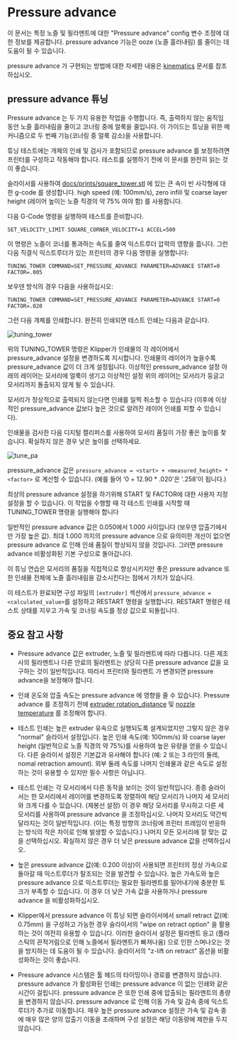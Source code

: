 # Pressure advance

이 문서는 특정 노즐 및 필라멘트에 대한 "Pressure advance" config 변수 
조정에 대한 정보를 제공합니다. pressure advance 기능은 ooze (노즐 흘러내림) 를
줄이는 데 도움이 될 수 있습니다.

pressure advance 가 구현되는 방법에 대한 자세한 내용은 
[kinematics](Kinematics.md) 문서를 참조하십시오.

## pressure advance 튜닝

Pressure advance 는 두 가지 유용한 작업을 수행합니다. 즉, 출력하지 않는 움직임 동안 
노즐 흘러내림을 줄이고 코너링 중에 얼룩을 줄입니다. 이 가이드는 튜닝을 위한 메커니즘으로 
두 번째 기능(코너링 중 얼룩 감소)을 사용합니다.

튜닝 테스트에는 개체의 인쇄 및 검사가 포함되므로 pressure advance 를 보정하려면 
프린터를 구성하고 작동해야 합니다. 테스트를 실행하기 전에 이 문서를 완전히 읽는 것이 좋습니다.

슬라이서를 사용하여 [docs/prints/square_tower.stl](prints/square_tower.stl)
에 있는 큰 속이 빈 사각형에 대한 g-code 를 생성합니다. high speed (예: 100mm/s), 
zero infill 및 coarse layer height (레이어 높이는 노즐 직경의 약 75% 여야 함) 를 
사용합니다.

다음 G-Code 명령을 실행하여 테스트를 준비합니다.
```
SET_VELOCITY_LIMIT SQUARE_CORNER_VELOCITY=1 ACCEL=500
```
이 명령은 노즐이 코너를 통과하는 속도를 줄여 익스트루더 압력의 영향을 줍니다.
그런 다음 직결식 익스트루더가 있는 프린터의 경우 다음 명령을 실행합니다:
```
TUNING_TOWER COMMAND=SET_PRESSURE_ADVANCE PARAMETER=ADVANCE START=0 FACTOR=.005
```
보우덴 방식의 경우 다음을 사용하십시오:
```
TUNING_TOWER COMMAND=SET_PRESSURE_ADVANCE PARAMETER=ADVANCE START=0 FACTOR=.020
```
그런 다음 개체를 인쇄합니다. 완전히 인쇄되면 테스트 인쇄는 다음과 같습니다.

![tuning_tower](img/tuning_tower.jpg)

위의 TUNING_TOWER 명령은 Klipper가 인쇄물의 각 레이어에서 pressure_advance 
설정을 변경하도록 지시합니다. 인쇄물의 레이어가 높을수록 pressure_advance 값이 더 크게 
설정됩니다. 이상적인 pressure_advance 설정 아래의 레이어는 모서리에 얼룩이 생기고 
이상적인 설정 위의 레이어는 모서리가 둥글고 모서리까지 돌출되지 않게 될 수 있습니다.

모서리가 정상적으로 출력되지 않는다면 인쇄를 일찍 취소할 수 있습니다 
(이후에 이상적인 pressure_advance 값보다 높은 것으로 알려진 레이어 인쇄를 피할 수 있습니다).

인쇄물을 검사한 다음 디지털 캘리퍼스를 사용하여 모서리 품질이 가장 좋은 높이를 찾습니다.
확실하지 않은 경우 낮은 높이를 선택하세요.

![tune_pa](img/tune_pa.jpg)

pressure_advance 값은 `pressure_advance = <start> + <measured_height> * <factor>` 
로 계산할 수 있습니다. (예를 들어 '0 + 12.90 * .020'은 '.258'이 됩니다.)

최상의 pressure advance 설정을 하기위해 START 및 FACTOR에 대한 사용자 지정 설정을 할 수 있습니다.
이 작업을 수행할 때 각 테스트 인쇄를 시작할 때 TUNING_TOWER 명령을 실행해야 합니다

일반적인 pressure advance 값은 0.050에서 1.000 사이입니다 (보우덴 압출기에서만 가장 높은 값).
최대 1.000 까지의 pressure advance 으로 유의미한 개선이 없으면 pressure advance 로 
인해 인쇄 품질이 향상되지 않을 것입니다. 그러면 pressure advance 비활성화된 기본 구성으로 돌아갑니다.

이 튜닝 연습은 모서리의 품질을 직접적으로 향상시키지만 좋은 pressure advance 또한 인쇄물 
전체에 노즐 흘러내림을 감소시킨다는 점에서 가치가 있습니다.

이 테스트가 완료되면 구성 파일의 `[extruder]` 섹션에서 
`pressure_advance = <calculated_value>`를 설정하고 RESTART 명령을 실행합니다.
RESTART 명령은 테스트 상태를 지우고 가속 및 코너링 속도를 정상 값으로 되돌립니다.

## 중요 참고 사항

* Pressure advance 값은 extruder, 노즐 및 필라멘트에 따라 다릅니다. 
  다른 제조사의 필라멘트나 다른 안료의 필라멘트는 상당히 다른 
  pressure advance 값을 요구하는 것이 일반적입니다.
  따라서 프린터와 필라멘트 가 변경되면 pressure advance을 보정해야 합니다.

* 인쇄 온도와 압출 속도는 pressure advance 에 영향을 줄 수 있습니다.
  Pressure advance 를 조정하기 전에 
  [extruder rotation_distance](Rotation_Distance.md#calibrating-rotation_distance-on-extruders) 및 
  [nozzle temperature](http://reprap.org/wiki/Triffid_Hunter%27s_Calibration_Guide#Nozzle_Temperature) 를 
  조정해야 합니다.

* 테스트 인쇄는 높은 extruder 유속으로 실행되도록 설계되었지만 그렇지 않은 
  경우 "normal" 슬라이서 설정입니다. 높은 인쇄 속도(예: 100mm/s) 와 
  coarse layer height (일반적으로 노즐 직경의 약 75%)를 사용하여 
  높은 유량을 얻을 수 있습니다. 다른 슬라이서 설정은 기본값과 유사해야 합니다 
  (예: 2 또는 3 라인의 둘레, nomal retraction amount). 
  외부 둘레 속도를 나머지 인쇄물과 같은 속도로 설정하는 것이 유용할 수 있지만 필수 사항은 아닙니다.

* 테스트 인쇄는 각 모서리에서 다른 동작을 보이는 것이 일반적입니다.
  종종 슬라이서는 한 모서리에서 레이어를 변경하도록 정렬하여 해당 모서리가 
  나머지 세 모서리와 크게 다를 수 있습니다. (제봉선 설정)
  이 경우 해당 모서리를 무시하고 다른 세 모서리를 사용하여 pressure advance 을 조정하십시오.
  나머지 모서리도 약간씩 달라지는 것이 일반적입니다. (이는 특정 방향의 코너링에 프린터 
  프레임이 반응하는 방식의 작은 차이로 인해 발생할 수 있습니다.)
  나머지 모든 모서리에 잘 맞는 값을 선택하십시오.
  확실하지 않은 경우 더 낮은 pressure advance 값을 선택하십시오.

* 높은 pressure advance 값(예: 0.200 이상)이 사용되면 프린터의 정상 가속으로 
  돌아갈 때 익스트루더가 탈조되는 것을 발견할 수 있습니다. 높은 가속도와 높은 pressure 
  advance 으로 익스트루더는 필요한 필라멘트를 밀어내기에 충분한 토크가 부족할 수 있습니다.
  이 경우 더 낮은 가속 값을 사용하거나 pressure advance 을 비활성화하십시오.

* Klipper에서 pressure advance 이 튜닝 되면 슬라이서에서 
  small retract 값(예: 0.75mm) 을 구성하고 가능한 경우 슬라이서의 
  "wipe on retract option" 을 활용하는 것이 여전히 유용할 수 있습니다.
  이러한 슬라이서 설정은 필라멘트 응고 (플라스틱의 끈적거림으로 인해 노즐에서 
  필라멘트가 빠져나옴) 으로 인한 스며나오는 것을 방지하는 데 도움이 될 수 있습니다. 
  슬라이서의 "z-lift on retract" 옵션을 비활성화하는 것이 좋습니다.

* Pressure advance 시스템은 툴 헤드의 타이밍이나 경로를 변경하지 않습니다.
  pressure advance 가 활성화된 인쇄는 pressure advance 이 없는 인쇄와 같은 시간이 걸립니다.
  pressure advance 은 또한 인쇄 중에 압출되는 필라멘트의 총량을 변경하지 않습니다.
  pressure advance 로 인해 이동 가속 및 감속 중에 익스트루더가 추가로 이동합니다.
  매우 높은 pressure advance 설정은 가속 및 감속 중에 매우 많은 양의 압출기 이동을 초래하며
  구성 설정은 해당 이동량에 제한을 두지 않습니다.
